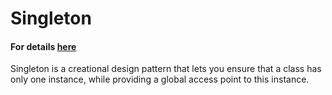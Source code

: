 # Singleton
#### For details [here](https://refactoring.guru/design-patterns/singleton)
Singleton is a creational design pattern that lets you ensure that a class has only one instance, while providing a global access point to this instance.
